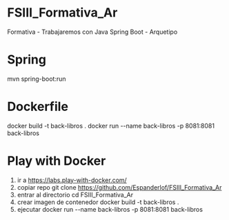 # FSIII_Formativa_Ar
Formativa - Trabajaremos con Java Spring Boot - Arquetipo

# Spring
mvn spring-boot:run

# Dockerfile
docker build -t back-libros .
docker run --name back-libros -p 8081:8081 back-libros

# Play with Docker
1. ir a https://labs.play-with-docker.com/
2. copiar repo git clone https://github.com/Espanderlof/FSIII_Formativa_Ar
3. entrar al directorio cd FSIII_Formativa_Ar
4. crear imagen de contenedor docker build -t back-libros .
5. ejecutar docker run --name back-libros -p 8081:8081 back-libros